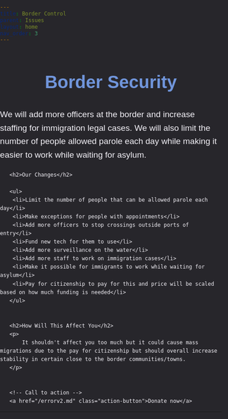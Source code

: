 ```yaml
---
title: Border Control
parent: Issues
layout: home
nav_order: 3
---
```

<html lang="en">
<head>
   <meta charset="UTF-8">
   <meta name="viewport" content="width=device-width, initial-scale=1.0">
   <title>Border Control</title>
   <style>
       body, html {
           margin: 0;
           padding: 0;
           font-family: Arial, sans-serif;
           background-color: #27262b;
           color: #f4f2f8;
           line-height: 1.6;
       }


       .content-container {
           max-width: 1000px;
           margin: 40px auto;
           padding: 20px;
           background-color: #27262b;
           border-radius: 10px;
           box-shadow: 0 2px 10px rgba(0, 0, 0, 0.1);
       }


       h1 {
           color: #7095DB;
           font-size: 2.5rem;
           text-align: center;
       }


       h2 {
           color: #4CAF50;
           font-size: 2rem;
           margin-top: 30px;
       }


       p {
           font-size: 1.2rem;
           margin-bottom: 20px;
       }


       ul, li {
           font-size: 1.1rem;
           margin-bottom: 10px;
           padding-left: 20px;
       }


       ul ul {
           margin-top: 10px;
           padding-left: 20px;
       }


       /* Styling for key terms */
       strong {
           color: #1D998D;
       }


       /* Buttons for action items */
       .action-button {
           display: inline-block;
           background-color: #4CAF50;
           color: white;
           padding: 10px 20px;
           text-decoration: none;
           border-radius: 5px;
           margin-top: 20px;
       }


       .action-button:hover {
           background-color: #45a049;
       }
   </style>
</head>
<body>


   <div class="content-container">
       <h1>Border Security</h1>
       <p>
           We will add more officers at the border and increase staffing for immigration legal cases. We will also limit the number of people allowed parole each day while making it easier to work while waiting for asylum.
       </p>


       <h2>Our Changes</h2>
       
       <ul>
		<li>Limit the number of people that can be allowed parole each day</li>
		<li>Make exceptions for people with appointments</li>
		<li>Add more officers to stop crossings outside ports of entry</li>
		<li>Fund new tech for them to use</li>
		<li>Add more surveillance on the water</li>
        <li>Add more staff to work on immigration cases</li>
        <li>Make it possible for immigrants to work while waiting for asylum</li>
        <li>Pay for citizenship to pay for this and price will be scaled based on how much funding is needed</li>
       </ul>


       <h2>How Will This Affect You</h2>
       <p>
           It shouldn't affect you too much but it could cause mass migrations due to the pay for citizenship but should overall increase stability in certain close to the border communities/towns.
       </p>


       <!-- Call to action -->
       <a href="/errorv2.md" class="action-button">Donate now</a>
   </div>


</body>
</html>


----


